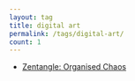 ```yaml
---
layout: tag
title: digital art
permalink: /tags/digital-art/
count: 1
---
```


- [Zentangle: Organised Chaos](https://getoutofmybakery.github.io/posts/zentangle-organised-chaos/)
